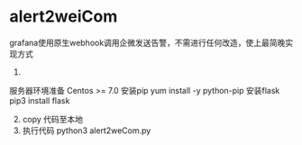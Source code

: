 # alert2weiCom
grafana使用原生webhook调用企微发送告警，不需进行任何改造，使上最简晚实现方式

1.
服务器环境准备
Centos >= 7.0
安装pip
yum install -y python-pip
安装flask
pip3 install flask

2. copy 代码至本地
3. 执行代码 python3 alert2weCom.py


